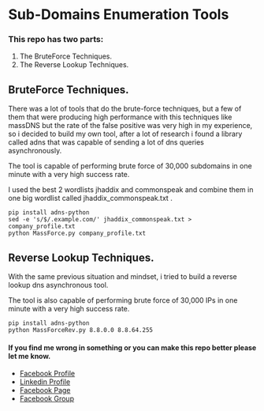 # Sub-Domains Enumeration Tools

### This repo has two parts:
1. The BruteForce Techniques.
2. The Reverse Lookup Techniques.

## BruteForce Techniques.

There was a lot of tools that do the brute-force techniques, but a few of them that were producing high performance with this techniques like massDNS but the rate of the false positive was very high in my experience, so i decided to build my own tool, after a lot of research i found a library called adns that was capable of sending a lot of dns queries asynchronously.

The tool is capable of performing brute force of 30,000 subdomains in one minute with a very high success rate.

I used the best 2 wordlists jhaddix and commonspeak and combine them in one big wordlist called jhaddix_commonspeak.txt .

```
pip install adns-python
sed -e 's/$/.example.com/' jhaddix_commonspeak.txt > company_profile.txt
python MassForce.py company_profile.txt
```

## Reverse Lookup Techniques.

With the same previous situation and mindset, i tried to build a reverse lookup dns asynchronous tool.

The tool is also capable of performing brute force of 30,000 IPs in one minute with a very high success rate.

```
pip install adns-python
python MassForceRev.py 8.8.0.0 8.8.64.255
```

#### If you find me wrong in something or you can make this repo better please let me know.
- [Facebook Profile](https://facebook.com/HassanSaad00)
- [Linkedin Profile](https://www.linkedin.com/in/HassanSaad00)
- [Facebook Page](https://www.facebook.com/NineHackers)
- [Facebook Group](https://www.facebook.com/groups/NineHackers)
